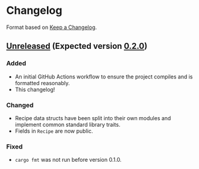 # Changelog

Format based on [Keep a Changelog](https://keepachangelog.com/en/1.0.0/).

## [Unreleased] (Expected version [0.2.0])

### Added

- An initial GitHub Actions workflow to ensure the project compiles and is
  formatted reasonably.
- This changelog!

### Changed

- Recipe data structs have been split into their own modules and implement
  common standard library traits.
- Fields in `Recipe` are now public.

### Fixed

- `cargo fmt` was not run before version 0.1.0.

[unreleased]: https://github.com/emar10/sous/compare/v0.1.0...HEAD
[0.2.0]: https://github.com/emar10/sous/milestone/1

